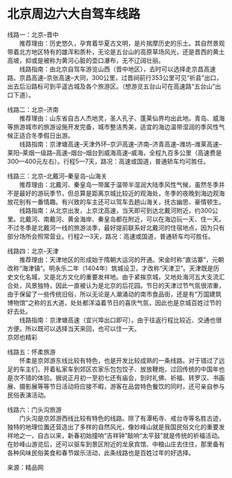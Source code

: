 # 北京周边六大自驾车线路  

线路一：北京–晋中  
&emsp;&emsp;推荐理由：历史悠久，孕育着华夏古文明，是片揣摩历史的乐土。其自然景观带着北方地区特有的雄浑和质朴，无论是五台山的高原草场风光，还是晋西的黄土高坡，抑或是被称为黄河心脏的壶口瀑布，无不辽阔壮丽。  
&emsp;&emsp;线路指南：由北京自驾车游览山西（晋中地区），去时可以选择走京昌高速路。京昌高速–京张高速–大同，300公里，过晋祠前行353公里可见“祈县”出口，出去后沿路标可到平遥古城及各个旅游区。（想游览五台山可在高速路“五台山”出口下道）。  

线路二：北京–济南  
&emsp;&emsp;推荐理由：山东省自古人杰地灵，圣人孔子、蓬莱仙界均出此地。青岛、威海等旅游城市的旅游设施开发完备，城市整洁秀美，适宜的海边温带湿润的季风性气候正适合冬季假日出游。  
&emsp;&emsp;线路指南：京津塘高速–天津外环–京沪高速–济南–济青高速–潍坊–潍莱高速–莱阳–莱烟一级路–高速–烟台–烟台到威海高速–威海，全程九百多公里（高速费是300—400元左右）。行程5—7天，路况：高速或国道，普通轿车均可胜任。  

线路三：北京–北戴河–秦皇岛–山海关  
&emsp;&emsp;推荐理由：北戴河、秦皇岛一带属于温带半湿润大陆季风性气候，虽然冬季并不是最好的游玩季节，但总算是距离京城比较近的观海处，冬季的夜晚到海边观海放花别有一番情趣。有兴致的车主还可以驾车去趟山海关，抚古幽思、豪情顿生。  
&emsp;&emsp;线路指南：从北京出发，上京沈高速，当天即可到达北戴河附近，约300公里。北戴河、南戴河、黄金海岸、秦皇岛都在附近，可以在海边玩一天、住一天。不过冬季是北戴河一线的旅游淡季，最好提前联系好北戴河的住宿地点，因为只有部分场所会照常营业。行程2—3天，路况：高速或国道，普通轿车均可胜任。  

线路四：北京–天津  
&emsp;&emsp;推荐理由：天津地区的形成始于隋朝大运河的开通。宋金时称“直沽寨”，元朝改称“海津镇”。明永乐二年（1404年）筑城设卫，才改称“天津卫”。天津既是历史文化名城，又是北方文化的重要发祥地。由于紧挨京城，又地处海河五大支流汇合处，风景独特，因此一直被认为是北京的后花园。节日的天津过节气氛很浓重，由于保留了一些传统旧俗，所以无论是人潮涌动的南市食品街，还是有“万国建筑博物馆”之称的五大道，处处都洋溢着节日的喜庆气氛，因此也是京城百姓过节的好去处。  
&emsp;&emsp;线路指南：京津塘高速（宜兴埠出口即可）。由于往返行程比较近、交通也很方便。所以既可以选择当天来回，也可以住一天。  
京郊也精彩  

线路五：怀柔旅游  
&emsp;&emsp;怀柔是京郊游东线比较有特色，也是开发比较成熟的一条线路。对于错过了远足的车主们，开着私家车到郊区农家乐包包饺子、放放鞭炮，过回传统的中国年也是次不错的体验。据说正月初一至初七还有庙会，到时礼佛、祈福、转罗汉、书画展、摄影展等等节日活动将应接不暇，游客在品尝特色餐饮的同时，还可亲自参与民俗表演活动。  

线路六：门头沟旅游  
&emsp;&emsp;门头沟是京郊游西线比较有特色的线路。除了有潭柘寺、戒台寺等名胜古迹，独特的地理位置还营造出了多样的自然风光，像妙峰山就是我国民俗文化的重要发祥地之一，自古以来，新春初始撞响“吉祥钟”敲响“太平鼓”就是传统的祈福活动。在妙峰山游览后，还可以驱车到景区附近的龙泉宾馆、中粮山庄去住住，那里备有各种风味民俗美食和春节娱乐活动，此条线路也是百姓过年的好选择。  

来源：精品网  
